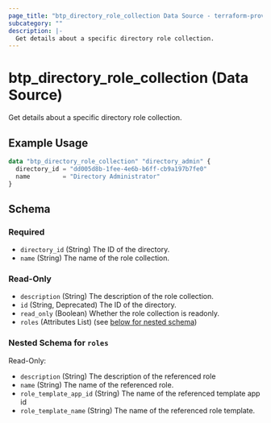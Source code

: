 ```yaml
---
page_title: "btp_directory_role_collection Data Source - terraform-provider-btp"
subcategory: ""
description: |-
  Get details about a specific directory role collection.
---
```


# btp_directory_role_collection (Data Source)

Get details about a specific directory role collection.

## Example Usage

```terraform
data "btp_directory_role_collection" "directory_admin" {
  directory_id = "dd005d8b-1fee-4e6b-b6ff-cb9a197b7fe0"
  name         = "Directory Administrator"
}
```

<!-- schema generated by tfplugindocs -->
## Schema

### Required

- `directory_id` (String) The ID of the directory.
- `name` (String) The name of the role collection.

### Read-Only

- `description` (String) The description of the role collection.
- `id` (String, Deprecated) The ID of the directory.
- `read_only` (Boolean) Whether the role collection is readonly.
- `roles` (Attributes List) (see [below for nested schema](#nestedatt--roles))

<a id="nestedatt--roles"></a>
### Nested Schema for `roles`

Read-Only:

- `description` (String) The description of the referenced role
- `name` (String) The name of the referenced role.
- `role_template_app_id` (String) The name of the referenced template app id
- `role_template_name` (String) The name of the referenced role template.